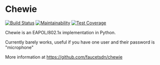 # Chewie

[![Build Status](https://travis-ci.com/faucetsdn/chewie.svg?branch=master)](https://travis-ci.com/faucetsdn/chewie)
[![Maintainability](https://api.codeclimate.com/v1/badges/66b6e93ba93b6ac56d17/maintainability)](https://codeclimate.com/github/faucetsdn/chewie/maintainability)
[![Test Coverage](https://api.codeclimate.com/v1/badges/66b6e93ba93b6ac56d17/test_coverage)](https://codeclimate.com/github/faucetsdn/chewie/test_coverage)

Chewie is an EAPOL/802.1x implementation in Python.

Currently barely works, useful if you have one user and their password is "microphone"

More information at https://github.com/faucetsdn/chewie
